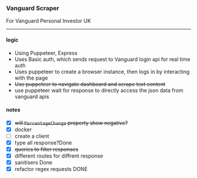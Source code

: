 ### Vanguard Scraper

For Vanguard Personal Investor UK

---

#### logic

- Using Puppeteer, Express
- Uses Basic auth, which sends request to Vanguard login api for real time auth
- Uses puppeteer to create a browser instance, then logs in by interacting with the page
- ~~Use puppeteer to navigate dashboard and scrape text content~~
- use puppeteer wait for response to directly access the json data from vanguard apis

#### notes

- [x] ~~will `PercentageChange` property show negative?~~
- [x] docker
- [ ] create a client
- [x] type all response?Done
- [x] ~~queries to filter responses~~
- [x] different routes for diffrent response
- [x] sanitisers Done
- [x] refactor regex requests DONE

